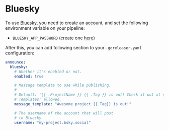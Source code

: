 # Bluesky

To use [Bluesky](https://bsky.app/), you need to create an account, and set the
following environment variable on your pipeline:

- `BLUESKY_APP_PASSWORD` (create one [here](https://bsky.app/settings/app-passwords))

After this, you can add following section to your `.goreleaser.yaml`
configuration:

```yaml title=".goreleaser.yaml"
announce:
  bluesky:
    # Whether it's enabled or not.
    enabled: true

    # Message template to use while publishing.
    #
    # Default: '{{ .ProjectName }} {{ .Tag }} is out! Check it out at {{ .ReleaseURL }}'.
    # Templates: allowed.
    message_template: "Awesome project {{.Tag}} is out!"

    # The username of the account that will post
    # to Bluesky
    username: "my-project.bsky.social"
```

<!-- md:templates -->
